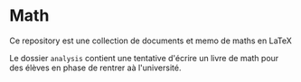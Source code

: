 # Math

Ce repository est une collection de documents et memo de maths en LaTeX

Le dossier `analysis` contient une tentative d'écrire un livre de math pour des élèves en phase de rentrer aà l'université.
